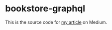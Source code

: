 # bookstore-graphql
This is the source code for [my article](https://medium.com/@richardchou/build-a-graphql-api-with-typescript-and-prisma-9d867e70c371) on Medium.

